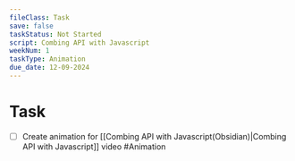 ```yaml
---
fileClass: Task
save: false
taskStatus: Not Started
script: Combing API with Javascript
weekNum: 1
taskType: Animation
due_date: 12-09-2024
---
```



# Task

- [ ] Create animation for [[Combing API with Javascript(Obsidian)|Combing API with Javascript]] video #Animation